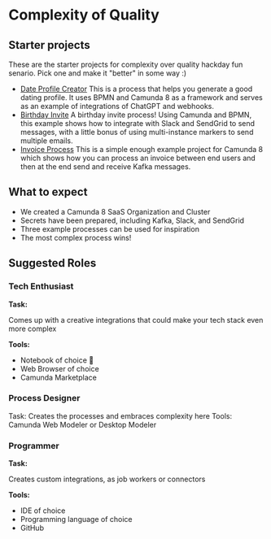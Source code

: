 # Complexity of Quality 

## Starter projects

These are the starter projects for complexity over quality hackday fun senario. Pick one and make it "better" in some way :) 

* [Date Profile Creator](https://github.com/NPDeehan/Date-Profile-Creator-Example)
  This is a process that helps you generate a good dating profile. It uses BPMN and Camunda 8 as a framework and serves as an example of integrations of ChatGPT and webhooks.
* [Birthday Invite](https://github.com/NPDeehan/Birthday-Invite-Example)
  A birthday invite process! Using Camunda and BPMN, this example shows how to integrate with Slack and SendGrid to send messages, with a little bonus of using multi-instance markers to send multiple emails.
* [Invoice Process](https://github.com/NPDeehan/Invoice-Kafka-Process-Example)
  This is a simple enough example project for Camunda 8 which shows how you can process an invoice between end users and then at the end send and receive Kafka messages.

## What to expect

* We created a Camunda 8 SaaS Organization and Cluster
* Secrets have been prepared, including Kafka, Slack, and SendGrid
* Three example processes can be used for inspiration
* The most complex process wins!

## Suggested Roles

### Tech Enthusiast

**Task:**

Comes up with a creative integrations that could make your tech stack even more complex

**Tools:**

* Notebook of choice 📒
* Web Browser of choice
* Camunda Marketplace

### Process Designer

Task:
Creates the processes and embraces complexity here
Tools:
Camunda Web Modeler or 
Desktop Modeler

### Programmer

**Task:**

Creates custom integrations, as job workers or connectors

**Tools:**

* IDE of choice 
* Programming language of choice
* GitHub
